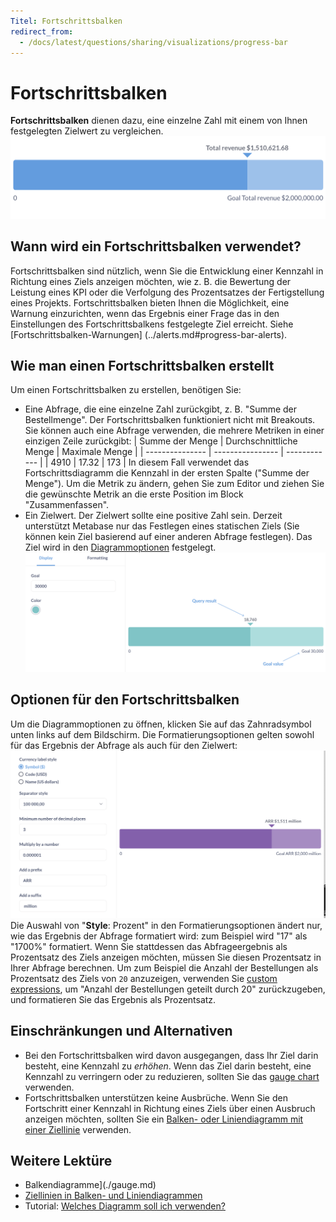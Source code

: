 ```yaml
---
Titel: Fortschrittsbalken
redirect_from:
  - /docs/latest/questions/sharing/visualizations/progress-bar
---
```


# Fortschrittsbalken
**Fortschrittsbalken** dienen dazu, eine einzelne Zahl mit einem von Ihnen festgelegten Zielwert zu vergleichen.
![Fortschrittsbalken](../images/progress.png)

## Wann wird ein Fortschrittsbalken verwendet?
Fortschrittsbalken sind nützlich, wenn Sie die Entwicklung einer Kennzahl in Richtung eines Ziels anzeigen möchten, wie z. B. die Bewertung der Leistung eines KPI oder die Verfolgung des Prozentsatzes der Fertigstellung eines Projekts.
Fortschrittsbalken bieten Ihnen die Möglichkeit, eine Warnung einzurichten, wenn das Ergebnis einer Frage das in den Einstellungen des Fortschrittsbalkens festgelegte Ziel erreicht. Siehe [Fortschrittsbalken-Warnungen] (../alerts.md#progress-bar-alerts).

## Wie man einen Fortschrittsbalken erstellt
Um einen Fortschrittsbalken zu erstellen, benötigen Sie:
- Eine Abfrage, die eine einzelne Zahl zurückgibt, z. B. "Summe der Bestellmenge". Der Fortschrittsbalken funktioniert nicht mit Breakouts.
  Sie können auch eine Abfrage verwenden, die mehrere Metriken in einer einzigen Zeile zurückgibt:
  | Summe der Menge | Durchschnittliche Menge | Maximale Menge |
| --------------- | ---------------- | ------------ |
| 4910 | 17.32 | 173 |
In diesem Fall verwendet das Fortschrittsdiagramm die Kennzahl in der ersten Spalte ("Summe der Menge"). Um die Metrik zu ändern, gehen Sie zum Editor und ziehen Sie die gewünschte Metrik an die erste Position im Block "Zusammenfassen".
- Ein Zielwert. Der Zielwert sollte eine positive Zahl sein. Derzeit unterstützt Metabase nur das Festlegen eines statischen Ziels (Sie können kein Ziel basierend auf einer anderen Abfrage festlegen).
  Das Ziel wird in den [Diagrammoptionen](#progress-bar-options) festgelegt.
![Fortschrittsanzeige KPI](../images/progress-bar-elements.png)

## Optionen für den Fortschrittsbalken
Um die Diagrammoptionen zu öffnen, klicken Sie auf das Zahnradsymbol unten links auf dem Bildschirm.
Die Formatierungsoptionen gelten sowohl für das Ergebnis der Abfrage als auch für den Zielwert:
![Fortschrittsbalken mit angewandtem Format](../images/progress-with-format.png)
Die Auswahl von "**Style**: Prozent" in den Formatierungsoptionen ändert nur, wie das Ergebnis der Abfrage formatiert wird: zum Beispiel wird "17" als "1700%" formatiert. Wenn Sie stattdessen das Abfrageergebnis als Prozentsatz des Ziels anzeigen möchten, müssen Sie diesen Prozentsatz in Ihrer Abfrage berechnen. Um zum Beispiel die Anzahl der Bestellungen als Prozentsatz des Ziels von `20` anzuzeigen, verwenden Sie [custom expressions](../query-builder/expressions.md), um "Anzahl der Bestellungen geteilt durch 20" zurückzugeben, und formatieren Sie das Ergebnis als Prozentsatz.

## Einschränkungen und Alternativen
- Bei den Fortschrittsbalken wird davon ausgegangen, dass Ihr Ziel darin besteht, eine Kennzahl zu _erhöhen_. Wenn das Ziel darin besteht, eine Kennzahl zu verringern oder zu reduzieren, sollten Sie das [gauge chart](gauge.md) verwenden.
- Fortschrittsbalken unterstützen keine Ausbrüche. Wenn Sie den Fortschritt einer Kennzahl in Richtung eines Ziels über einen Ausbruch anzeigen möchten, sollten Sie ein [Balken- oder Liniendiagramm mit einer Ziellinie](line-bar-and-area-charts.md#goal-lines) verwenden.

## Weitere Lektüre
- Balkendiagramme](./gauge.md)
- [Ziellinien in Balken- und Liniendiagrammen](./line-bar-and-area-charts.md#goal-lines)
- Tutorial: [Welches Diagramm soll ich verwenden?](https://www.metabase.com/learn/metabase-basics/querying-and-dashboards/visualization/chart-guide)
